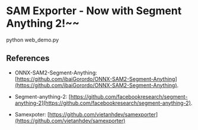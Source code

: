 # SAM Exporter - Now with Segment Anything 2!~~


python web_demo.py

## References

- ONNX-SAM2-Segment-Anything: [https://github.com/ibaiGorordo/ONNX-SAM2-Segment-Anything](https://github.com/ibaiGorordo/ONNX-SAM2-Segment-Anything).
- Segment-anything-2: [https://github.com/facebookresearch/segment-anything-2](https://github.com/facebookresearch/segment-anything-2).

- Samexpoter: [https://github.com/vietanhdev/samexporter](https://github.com/vietanhdev/samexporter)
